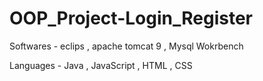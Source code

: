 # OOP_Project-Login_Register

Softwares - eclips , apache tomcat 9 , Mysql Wokrbench

Languages - Java , JavaScript , HTML , CSS


